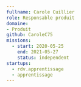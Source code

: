 ```yaml
---
fullname: Carole Cuillier
role: Responsable produit
domaine: 
- Produit
github: CaroleC75
missions:
  - start: 2020-05-25
    end: 2021-05-27
    status: independent
startups:
  - rdv.apprentissage
  - apprentissage
---
```

